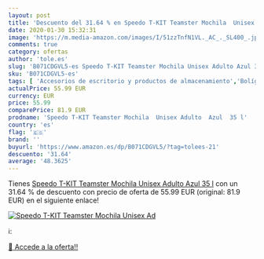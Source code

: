 ```yaml
---
layout: post
title: 'Descuento del 31.64 % en Speedo T-KIT Teamster Mochila  Unisex Ad'
date: 2020-01-30 15:32:31
image: 'https://m.media-amazon.com/images/I/51zzTnfN1VL._AC_._SL400_.jpg'
comments: true
category: ofertas
author: 'tole.es'
slug: 'B071CDGVL5-es Speedo T-KIT Teamster Mochila Unisex Adulto Azul 35 l'
sku: 'B071CDGVL5-es'
tags: [ 'Accesorios de escritorio y productos de almacenamiento','Bolígrafos, lápices y útiles de escritura','Costura y manualidades','Dibujo','Estuches escolares','Hogar y cocina','Lápices','Marcadores','Material de oficina','Materiales de dibujo','Materiales, organizadores y dispensadores de escritorio','Oficina y papelería','Portaminas','Rotuladores y subrayadores','Subrayadores','mochila', ]
actualPrice: 55.99 EUR
currency: EUR
price: 55.99
comparePrice: 81.9 EUR
prodname: 'Speedo T-KIT Teamster Mochila  Unisex Adulto  Azul  35 l'
country: 'es'
flag: '🇪🇸'
brand: ''
buyurl: 'https://www.amazon.es/dp/B071CDGVL5/?tag=tolees-21'
descuento: '31.64'
average: '48.3625'
---
```


Tienes [Speedo T-KIT Teamster Mochila  Unisex Adulto  Azul  35 l](https://www.amazon.es/dp/B071CDGVL5/?tag=tolees-21) con un 31.64 % de descuento con precio de oferta de 55.99 EUR (original: 81.9 EUR) en el siguiente enlace!

[![Speedo T-KIT Teamster Mochila  Unisex Ad](https://m.media-amazon.com/images/I/51zzTnfN1VL._AC_._SL400_.jpg)](https://www.amazon.es/dp/B071CDGVL5/?tag=tolees-21)

ℹ️:


[🛒 Accede a la oferta!!](https://www.amazon.es/dp/B071CDGVL5/?tag=tolees-21)
